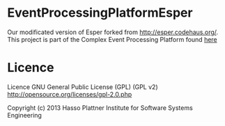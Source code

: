 EventProcessingPlatformEsper
============================

Our modificated version of Esper forked from http://esper.codehaus.org/.
This project is part of the Complex Event Processing Platform found [here](https://github.com/BPT-NH/ComplexEventProcessingPlatform)

Licence
============================

Licence GNU General Public License (GPL) (GPL v2) http://opensource.org/licenses/gpl-2.0.php

Copyright (c) 2013 Hasso Plattner Institute for Software Systems Engineering
